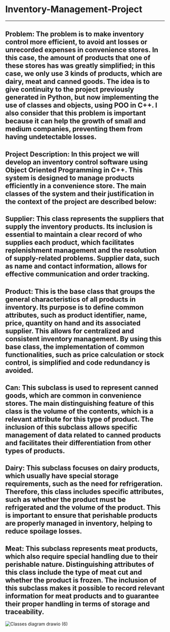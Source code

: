 # Inventory-Management-Project
------------------------------------------------------------------------------
Problem: The problem is to make inventory control more efficient, to avoid ant losses or unrecorded expenses in convenience stores. In this case, the amount of products that one of these stores has was greatly simplified; in this case, we only use 3 kinds of products, which are dairy, meat and canned goods.
The idea is to give continuity to the project previously generated in Python, but now implementing the use of classes and objects, using POO in C++. I also consider that this problem is important because it can help the growth of small and medium companies, preventing them from having undetectable losses.
---------
Project Description:
In this project we will develop an inventory control software using Object Oriented Programming in C++. This system is designed to manage products efficiently in a convenience store. The main classes of the system and their justification in the context of the project are described below:
----------
Supplier:
This class represents the suppliers that supply the inventory products. Its inclusion is essential to maintain a clear record of who supplies each product, which facilitates replenishment management and the resolution of supply-related problems. Supplier data, such as name and contact information, allows for effective communication and order tracking.
--------------
Product:
This is the base class that groups the general characteristics of all products in inventory. Its purpose is to define common attributes, such as product identifier, name, price, quantity on hand and its associated supplier. This allows for centralized and consistent inventory management. By using this base class, the implementation of common functionalities, such as price calculation or stock control, is simplified and code redundancy is avoided.
-----------------
Can:
This subclass is used to represent canned goods, which are common in convenience stores. The main distinguishing feature of this class is the volume of the contents, which is a relevant attribute for this type of product. The inclusion of this subclass allows specific management of data related to canned products and facilitates their differentiation from other types of products.
-------------------
Dairy:
This subclass focuses on dairy products, which usually have special storage requirements, such as the need for refrigeration. Therefore, this class includes specific attributes, such as whether the product must be refrigerated and the volume of the product. This is important to ensure that perishable products are properly managed in inventory, helping to reduce spoilage losses.
------------------------------
Meat:
This subclass represents meat products, which also require special handling due to their perishable nature. Distinguishing attributes of this class include the type of meat cut and whether the product is frozen. The inclusion of this subclass makes it possible to record relevant information for meat products and to guarantee their proper handling in terms of storage and traceability.
---------------------------------------------------
![Classes diagram drawio (6)](https://github.com/user-attachments/assets/06a299f6-00ef-4ad6-8598-939e714cb7ce)








